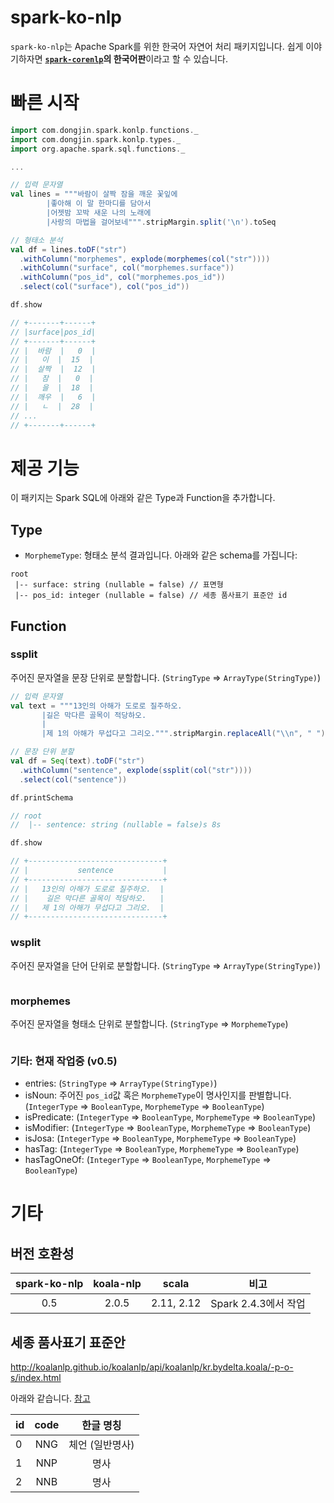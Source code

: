 spark-ko-nlp
=====

`spark-ko-nlp`는 Apache Spark를 위한 한국어 자연어 처리 패키지입니다. 쉽게 이야기하자면 **[`spark-corenlp`](https://github.com/databricks/spark-corenlp)의 한국어판**이라고 할 수 있습니다.

# 빠른 시작

```scala
import com.dongjin.spark.konlp.functions._
import com.dongjin.spark.konlp.types._
import org.apache.spark.sql.functions._

...

// 입력 문자열
val lines = """바람이 살짝 잠을 깨운 꽃잎에
        |좋아해 이 말 한마디를 담아서
        |어젯밤 꼬박 새운 나의 노래에
        |사랑의 마법을 걸어보네""".stripMargin.split('\n').toSeq

// 형태소 분석
val df = lines.toDF("str")
  .withColumn("morphemes", explode(morphemes(col("str"))))
  .withColumn("surface", col("morphemes.surface"))
  .withColumn("pos_id", col("morphemes.pos_id"))
  .select(col("surface"), col("pos_id"))

df.show

// +-------+------+
// |surface|pos_id|
// +-------+------+
// |  바람  |   0  |
// |   이  |  15  |
// |  살짝  |  12  |
// |   잠  |   0  |
// |   을  |  18  |
// |  깨우  |   6  |
// |   ㄴ  |  28  |
// ...
// +-------+------+
```

# 제공 기능

이 패키지는 Spark SQL에 아래와 같은 Type과 Function을 추가합니다.

## Type

- `MorphemeType`: 형태소 분석 결과입니다. 아래와 같은 schema를 가집니다:

```
root
 |-- surface: string (nullable = false) // 표면형
 |-- pos_id: integer (nullable = false) // 세종 품사표기 표준안 id
```

## Function

### ssplit

주어진 문자열을 문장 단위로 분할합니다. (`StringType` => `ArrayType(StringType)`)

```scala
// 입력 문자열
val text = """13인의 아해가 도로로 질주하오.
       |길은 막다른 골목이 적당하오.
       |
       |제 1의 아해가 무섭다고 그리오.""".stripMargin.replaceAll("\\n", " ")

// 문장 단위 분할
val df = Seq(text).toDF("str")
  .withColumn("sentence", explode(ssplit(col("str"))))
  .select(col("sentence"))

df.printSchema

// root
//  |-- sentence: string (nullable = false)s 8s

df.show

// +------------------------------+
// |           sentence           |
// +------------------------------+
// |   13인의 아해가 도로로 질주하오.  |
// |    길은 막다른 골목이 적당하오.   |
// |   제 1의 아해가 무섭다고 그리오.  |
// +------------------------------+
```

### wsplit

주어진 문자열을 단어 단위로 분할합니다. (`StringType` => `ArrayType(StringType)`)

```scala
```

### morphemes

주어진 문자열을 형태소 단위로 분할합니다. (`StringType` => `MorphemeType`)

```scala
```

### 기타: 현재 작업중 (v0.5)

- entries: (`StringType` => `ArrayType(StringType)`)
- isNoun: 주어진 `pos_id`값 혹은 `MorphemeType`이 명사인지를 판별합니다. (`IntegerType` => `BooleanType`, `MorphemeType` => `BooleanType`)
- isPredicate: (`IntegerType` => `BooleanType`, `MorphemeType` => `BooleanType`)
- isModifier: (`IntegerType` => `BooleanType`, `MorphemeType` => `BooleanType`)
- isJosa: (`IntegerType` => `BooleanType`, `MorphemeType` => `BooleanType`)
- hasTag: (`IntegerType` => `BooleanType`, `MorphemeType` => `BooleanType`)
- hasTagOneOf: (`IntegerType` => `BooleanType`, `MorphemeType` => `BooleanType`)

# 기타

## 버전 호환성

| spark-ko-nlp | koala-nlp |    scala   |          비고         |
|:------------:|:---------:|:----------:|:---------------------:|
|      0.5     |   2.0.5   | 2.11, 2.12 |  Spark 2.4.3에서 작업 |

## 세종 품사표기 표준안

http://koalanlp.github.io/koalanlp/api/koalanlp/kr.bydelta.koala/-p-o-s/index.html

아래와 같습니다. [참고](https://github.com/koalanlp/koalanlp/blob/master/core/src/main/kotlin/kr/bydelta/koala/types.kt)

| id | code | 한글 명칭 |
|:---|:----:|:---------:|
|  0 |  NNG |    체언 (일반명사)   |
|  1 |  NNP |    명사   |
|  2 |  NNB |    명사   |
